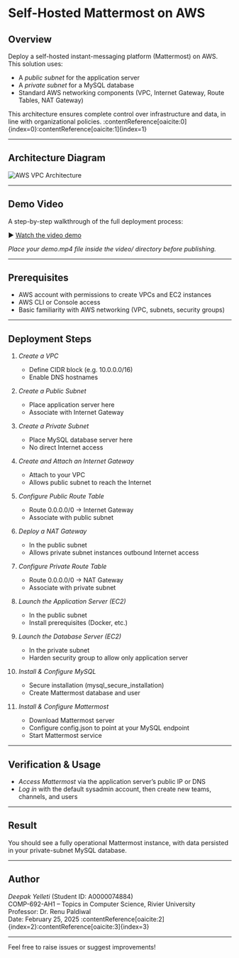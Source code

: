 # Self-Hosted Mattermost on AWS

## Overview
Deploy a self-hosted instant-messaging platform (Mattermost) on AWS. This solution uses:
- A *public subnet* for the application server  
- A *private subnet* for a MySQL database  
- Standard AWS networking components (VPC, Internet Gateway, Route Tables, NAT Gateway)  

This architecture ensures complete control over infrastructure and data, in line with organizational policies. :contentReference[oaicite:0]{index=0}:contentReference[oaicite:1]{index=1}

---

## Architecture Diagram
![AWS VPC Architecture](architecture.png)

---

## Demo Video
A step-by-step walkthrough of the full deployment process:

▶ [Watch the video demo](video/demo.mp4)

*Place your demo.mp4 file inside the video/ directory before publishing.*

---

## Prerequisites
- AWS account with permissions to create VPCs and EC2 instances  
- AWS CLI or Console access  
- Basic familiarity with AWS networking (VPC, subnets, security groups)

---

## Deployment Steps

1. *Create a VPC*  
   - Define CIDR block (e.g. 10.0.0.0/16)  
   - Enable DNS hostnames

2. *Create a Public Subnet*  
   - Place application server here  
   - Associate with Internet Gateway

3. *Create a Private Subnet*  
   - Place MySQL database server here  
   - No direct Internet access

4. *Create and Attach an Internet Gateway*  
   - Attach to your VPC  
   - Allows public subnet to reach the Internet

5. *Configure Public Route Table*  
   - Route 0.0.0.0/0 → Internet Gateway  
   - Associate with public subnet

6. *Deploy a NAT Gateway*  
   - In the public subnet  
   - Allows private subnet instances outbound Internet access

7. *Configure Private Route Table*  
   - Route 0.0.0.0/0 → NAT Gateway  
   - Associate with private subnet

8. *Launch the Application Server (EC2)*  
   - In the public subnet  
   - Install prerequisites (Docker, etc.)

9. *Launch the Database Server (EC2)*  
   - In the private subnet  
   - Harden security group to allow only application server

10. *Install & Configure MySQL*  
    - Secure installation (mysql_secure_installation)  
    - Create Mattermost database and user

11. *Install & Configure Mattermost*  
    - Download Mattermost server  
    - Configure config.json to point at your MySQL endpoint  
    - Start Mattermost service

---

## Verification & Usage
- *Access Mattermost* via the application server’s public IP or DNS  
- *Log in* with the default sysadmin account, then create new teams, channels, and users  

---

## Result
You should see a fully operational Mattermost instance, with data persisted in your private-subnet MySQL database.  

---

## Author
*Deepak Yelleti* (Student ID: A0000074884)  
COMP-692-AH1 – Topics in Computer Science, Rivier University  
Professor: Dr. Renu Paldiwal  
Date: February 25, 2025 :contentReference[oaicite:2]{index=2}:contentReference[oaicite:3]{index=3}

---

Feel free to raise issues or suggest improvements!
